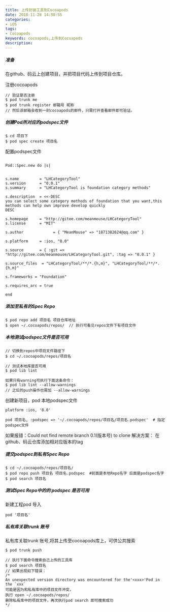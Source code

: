 ```yaml
---
title: 上传封装工具到Cocoapods
date: 2018-11-28 14:58:55
categories: 
- iOS
tags:
- Cocoapods
keywords: cocoapods,上传到Cocoapods
description:
---
```

##### 准备
在github、码云上创建项目，并把项目代码上传到项目仓库。

注册cocoapods
```
// 验证是否注册
$ pod trunk me
$ pod trunk register 邮箱号 昵称
// 然后该邮箱会收到一封cocoapods的邮件，只需打开查看邮件即可验证。
```
<!-- more -->
##### 创建Pod所对应的podspec文件
```
$ cd 项目下
$ pod spec create 项目名
```
配置podspec文件
```

Pod::Spec.new do |s|


s.name         = "LHCategoryTool"
s.version      = "0.0.1"
s.summary      = "LHCategoryTool is foundation category methods"

s.description  = <<-DESC
you can select some category methods of foundation that you want,this methods can help own improve develop quickly
DESC

s.homepage     = "http://gitee.com/meanmouse/LHCategoryTool"
s.license      = "MIT"

s.author             = { "MeanMouse" => "1871382624@qq.com" }

s.platform     = :ios, "8.0"

s.source       = { :git => "http://gitee.com/meanmouse/LHCategoryTool.git", :tag => "0.0.1" }

s.source_files  = "LHCategoryTool/**/*.{h,m}", "LHCategoryTool/**/*.{h,m}"

s.frameworks = "Foundation"

s.requires_arc = true

end
```
##### 添加至私有的Spec Repo
```
$ pod repo add 项目名 项目仓库地址
$ open ~/.cocoapods/repos/  // 执行可看见repos文件下有项目文件
```
##### 本地测试podspec文件是否可用
```
// 切换到repos中项目文件路径下
$ cd ~/.cocoapods/repos/项目名

// 测试本地库是否可用
$ pod lib lint

如果只有warning可执行下面这条命令：
$ pod lib lint --allow-warnings
// 之后的push操作也需加 --allow-warnings

```
创建新项目，pod 本地podspec文件
```
platform :ios, '8.0'

pod 项目名, :podspec => '~/.cocoapods/repos/项目名/项目名.podspec'  # 指定podspec文件

```
如果报错：Could not find remote branch 0.1(版本号) to clone
解决方案：
在github、码云仓库添加相对应版本的tag
##### 提交podspec到私有Spec Repo
```
$ cd ~/.cocoapods/repos/项目名/
$ pod repo push 项目名 项目名.podspec  #前面是本地Repo名字 后面是podspec名字
$ pod search 项目名
```
##### 测试Spec Repo中的的 podspec 是否可用
新建工程pod 导入
```
pod '项目名'
```

##### 私有库关联trunk 账号
私有库关联trunk 账号,将其上传至cocoapods库上，可供公共搜索
```
$ pod trunk push

// 执行下面命令搜索自己上传的工具库
$ pod search 项目名
// 如果出现如下错误：
/*
An unexpected version directory was encountered for the'<xxx>'Pod in the `xxx`
可能是因为和私有库中的项目文件冲突，
执行 open ~/.cocoapods/repos/
删除私有库中的项目文件，再次执行pod search 即可搜索成功
*/

```
